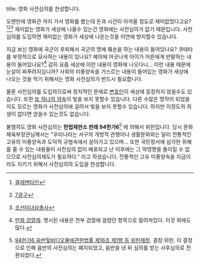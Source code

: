 title: 영화 사전심의를 찬성합니다.

오랜만에 영화관 까지 가서 영화를 봤는데 돈과 시간이 아까울 정도로 재미없었다고요?
[^클레멘타인][^7광구][^조선미녀삼총사]
재미없는 영화가 세상에 나올수 있는건 영화에는 사전심의가 없기 때문입니다.
사전심의를 도입하면 재미없는 영화가 세상에 나온는것을 미연에 방지할수 있습니다.

지금 보신 영화에 국군이 후퇴해서 국군의 명예 훼손을 하는 내용이 들어있나요? 
쿠테타를 부정적으로 묘사하는 내용이 있나요? 
예의에 어긋나게 아이가 어른에게 반말하는 내용이 들어있나요?[^만화 검열제]
감히 요즘 세상에 이런 내용이 영화에 나오다니...
이런 내용 때문에 눈살이 찌푸려지십니까? 
사회의 미풍양속을 거스르는 내용이 들어있는 영화가 세상에 나오는 것을 막기 위해서는 영화 사전심의가 반드시 필요합니다.

물론 사전심의를 도입하므로써 정치적인 문제로 [변호인][변호인]이 세상에 등장하지 않을수도 있습니다. 
또한 [또 하나의 약속][또 하나의 약속]이 빛을 보지 못할수 있습니다. 
다른 수많은 명작이 되었을지도 모르는 영화가 사전심의에 걸려서 빛을 보지 못할수 있습니다. 
하지만 이정도의 희생이 없다면 얻을수 있는것도 없습니다.

불행히도 영화 사전심의는 **헌법재판소 판례 94헌가6**[^94헌가6] 에 의해서 위헌입니다. 
당시 문화체육부장관님께서는 
"우리나라는 서구의 개방적 관행이나 생활문화와는 달리 
전통적인 고유의 미풍양속과 도덕적 규범속에서 살아가고 있으며...
또한 국민정서에 심각한 위해를 줄 수 있는 내용들이 
사전심의 없이 배포되고 난 이후에는 그 악영향을 돌이킬 수 없으므로 
사전심의제도가 필요하다." 라고 하셨습니다. 
전통적인 고유 미풍양속을 지금이라도 지키기 위해서 사전심의의 도입을 찬성합니다.

[^클레멘타인]: [클레멘타인][클레멘타인]
[^7광구]: [7광구][7광구]
[^조선미녀삼총사]: [조선미녀삼총사][조선미녀삼총사]
[^94헌가6]: [94헌가6 음반및비디오물에관한법률 제16조 제1항 등 위헌제청][94헌가6]. 결정:위헌. 이 결정으로 인해 음반의 사전심의는 폐지되었고, 음반을 낸 뒤 심의를 받는 사후심의로 전환되었다.
[^만화 검열제]: [만화 검열제][만화 검열제]. 명시된 내용은 전부 검열에 걸렸던 항목으로 알려져있다. 이것 외에도 많다.

[클레멘타인]: http://rigvedawiki.net/r1/wiki.php/%ED%81%B4%EB%A0%88%EB%A9%98%ED%83%80%EC%9D%B8(%EC%98%81%ED%99%94)
[조선미녀삼총사]: http://rigvedawiki.net/r1/wiki.php/%EC%A1%B0%EC%84%A0%EB%AF%B8%EB%85%80%EC%82%BC%EC%B4%9D%EC%82%AC
[7광구]: http://rigvedawiki.net/r1/wiki.php/7%EA%B4%91%EA%B5%AC%28%EC%98%81%ED%99%94%29
[변호인]: http://rigvedawiki.net/r1/wiki.php/%EB%B3%80%ED%98%B8%EC%9D%B8
[또 하나의 약속]: http://rigvedawiki.net/r1/wiki.php/%EB%98%90%20%ED%95%98%EB%82%98%EC%9D%98%20%EC%95%BD%EC%86%8D
[94헌가6]: http://search.ccourt.go.kr/ths/pr/ths_pr0103_P1.do?seq=0&cname=%ED%8C%90%EB%A1%80%EC%A7%91&eventNum=282&eventNo=94%ED%97%8C%EA%B0%806&pubFlag=0&cId=010300&page&qrylist=94%ED%97%8C%EA%B0%806%7C94%ED%97%8C%EA%B0%806
[만화 검열제]: http://rigvedawiki.net/r1/wiki.php/%EB%A7%8C%ED%99%94%20%EA%B2%80%EC%97%B4%EC%A0%9C



